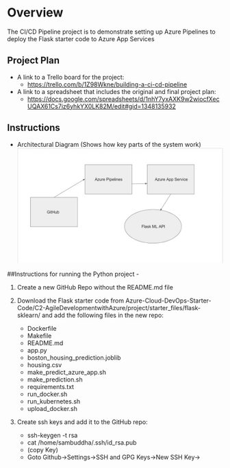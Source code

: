 # Overview

The CI/CD Pipeline project is to demonstrate setting up Azure Pipelines to deploy the Flask starter code to Azure App Services  

## Project Plan

* A link to a Trello board for the project:
  - https://trello.com/b/1Z98Wkne/building-a-ci-cd-pipeline
* A link to a spreadsheet that includes the original and final project plan:
  - https://docs.google.com/spreadsheets/d/1nhY7yxAXK9w2wiocfXecUQAX61Cs7iz6yhkYX0LK82M/edit#gid=1348135932

## Instructions
 
* Architectural Diagram (Shows how key parts of the system work)
![Architecture Digram](./docs/source/_static/img/Architecture.JPG)

##Instructions for running the Python project - 

1. Create a new GitHub Repo without the README.md file

2. Download the Flask starter code from Azure-Cloud-DevOps-Starter-Code/C2-AgileDevelopmentwithAzure/project/starter_files/flask-sklearn/ and add the following files in the new repo: 
   - Dockerfile
   - Makefile
   - README.md
   - app.py
   - boston_housing_prediction.joblib
   - housing.csv
   - make_predict_azure_app.sh
   - make_prediction.sh
   - requirements.txt
   - run_docker.sh
   - run_kubernetes.sh
   - upload_docker.sh

3. Create ssh keys and add it to the GitHub repo:
   - ssh-keygen -t rsa
   - cat /home/sambuddha/.ssh/id_rsa.pub
   - (copy Key)
   - Goto Github->Settings->SSH and GPG Keys->New SSH Key-><Title> and <Key>-> Add SSH Key
 
4. Clone the Github repo in Cloud Shell:
   - git clone git@github.com:sambuddha6/flask-sklearn.git
  
5. Create Virtual Env and activate and move to the project folder:
   - python3 -m venv ~/.flask-sklearn
   - source ~/.flask-sklearn/bin/activate
   - cd flask-sklearn

6. Create a miniconda env for Java 3.6.5:
   - python -V
   - wget https://repo.continuum.io/miniconda/Miniconda3-4.5.4-Linux-x86_64.sh
   - sh Miniconda3-4.5.4-Linux-x86_64.sh -u
   - export PATH=~/miniconda3/bin:$PATH
   - python -V
  
7. Update the requirements.txt:
   - Flask==2.0.3
   - pandas==1.1.5
   - scikit-learn==0.20.4
   - joblib
   - pylint
   - pytest
   - jsonschema
  
8. Make the following changes in Makefile:
    a) add under test:
	- test:
	- python -m pytest -vv test_app.py
    b) update under lint:
	- lint:
	- pylint --disable=R,C,W1203,W0702 app.py
  
9. Add the following changes in app.py:
	a) update line #17:
	   - scaler = StandardScaler(with_mean=False).fit(payload)
	b) add after line #58:
	   - clf = clf[0][0]
  
10. Add the following changes in make_predict_azure_app.sh
   update line #28
   -X POST https://flask-ml-service01.azurewebsites.net:$PORT/predict
  
11. Add a new test_app.py (refer to the Github repo)
  
12. Run the Makefile:
	- make all
  
13. Start the service:
	- az webapp up -n flask-ml-service01
	
	- Post-Deployment check https://flask-ml-service01.azurewebsites.net/
  
14. Run prediction:
    - chmod 744 make_predict_azure_app.sh
    - ./make_predict_azure_app.sh
  
15. Stream the logs:
    - az webapp log tail
  
16. Commit all changes:
	- git status
	- git add Makefile
	- git add requirements.txt
	- git add app.py
	- git add test_app.py

	- git commit -m "Changes made for successful run"
  
  Execute next 3 lines if Github throws error for email id and name:
	 - git config --global user.email "sambuddha6@gmail.com"
	 - git config --global user.name "Sambuddha"
         - git commit -m "Changes made for successful run"
         - git push
  
17. - Goto dev.azure.com 
    - Creare new Organization and new Project if not there
    - Create new Pipeline
    - Where is your code -> GitHub
    - Select a Repository -> sambuddha6->flaskml-test (Repository access-> Only select repositories -> Approve and Install)
    - Configure your pipeline -> Python to Linux Web App on Azure
    - Select an Azure subscription
    - Authorize
    - Web App Name -> flask-ml-service01
    - Validate and Configure
    - Review your pipeline YAML
    - Save and Run
    - Commit Message
    - Commit directly to the main branch
    - Save and Run
    - BuildStage -> BuildJob
    - Deploy Web App -> DeploymentJob
  
18. Check azure-pipelines.yml in GitHub repo
  
19. Edit app.py:
    a) update line #23:
       - html = "<h3>Sklearn Prediction Home - Machine Learning</h3>"
    b) monitor the trigger in deployment:
       - Post-Deployment check https://flask-ml-service01.azurewebsites.net/

  ## Screenshots
* Project running on Azure App Service
  ![Web service is running](./docs/source/_static/img/Web_service_is_running.JPG)
  
* Project cloned into Azure Cloud Shell
  ![git clone](./docs/source/_static/img/git_clone.JPG)

* Passing tests that are displayed after running the `make all` command from the `Makefile`
  ![Test run](./docs/source/_static/img/Test_run.JPG)
  ![make test fail](./docs/source/_static/img/make_test_fail.JPG)
  ![make test success](./docs/source/_static/img/make_test_success.JPG)

* Output of a test run
  ![Test run](./docs/source/_static/img/Test_run.JPG)

* Successful deploy of the project in Azure Pipelines.  [Note the official documentation should be referred to and double checked as you setup CI/CD](https://docs.microsoft.com/en-us/azure/devops/pipelines/ecosystems/python-webapp?view=azure-devops).
  ![Azure Pipeline success](./docs/source/_static/img/Azure_Pipeline_success.JPG)

* Running Azure App Service from Azure Pipelines automatic deployment
  ![Web service is running](./docs/source/_static/img/Web_service_is_running_2.JPG)

* Successful prediction from deployed flask app in Azure Cloud Shell.  [Use this file as a template for the deployed prediction](https://github.com/udacity/nd082-Azure-Cloud-DevOps-Starter-Code/blob/master/C2-AgileDevelopmentwithAzure/project/starter_files/flask-sklearn/make_predict_azure_app.sh).
The output should look similar to this:
  ![prediction](./docs/source/_static/img/prediction.JPG)

```bash
udacity@Azure:~$ ./make_predict_azure_app.sh
Port: 443
{"prediction":[20.35373177134412]}
```

* Output of streamed log files from deployed application
  ![log tail](./docs/source/_static/img/log_tail.JPG)

* Gihub actions success
  ![Github_Actions](./docs/source/_static/img/Github_Actions_success.JPG)
	
* Locust run
  ![Locust](./docs/source/_static/img/Locust.JPG)

## Enhancements

The project can be improved in the future by making it up-to-date with the latest python, scikit-learn and pandas version (can be run end-to-end without having to adjust with specific older versions of all required libraries)

## Demo 

<TODO: Add link Screencast on YouTube>

![Python application test with Github Actions](./workflows/pythonapp.yml/badge.svg)

